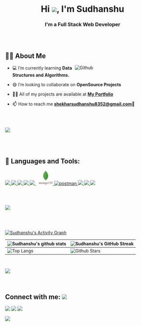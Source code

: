 <h1 align="center">Hi <img src="https://raw.githubusercontent.com/MartinHeinz/MartinHeinz/master/wave.gif" width="30px">, I'm Sudhanshu</h1>
<h3 align="center">I'm a Full Stack Web Developer</h3>
<br/>
<br/>

<!-- <p align="center"><img src="https://media.giphy.com/media/QaMcXSekUWx7aogAUr/giphy.gif" width="30" />&nbsp;Git profile Trophies</p><br>
<img src="https://github-profile-trophy.vercel.app/?username=kaneki-ken260&theme=dracula&no-bg=true" /> -->

## 🙋‍♂️ About Me

<img width="55%" align="right" alt="Github" src="https://raw.githubusercontent.com/onimur/.github/master/.resources/git-header.svg" />


- 💻 I’m currently learning **Data Structures and Algorithms.**

- 😄 I’m looking to collaborate on **OpenSource Projects**

- 👨‍💻 All of my projects are available at **[My Portfolio](https://portfolio-new-tau-nine.vercel.app/)**

- 📫 How to reach me **shekharsudhanshu8352@gmail.com**📩

<!-- - ⚡ Fun fact **I love to watch series and animes.** -->
<br/>
<br/>
<p align="left">
<a href="https://www.youtube.com/watch?v=dQw4w9WgXcQ"><img src="https://user-images.githubusercontent.com/73097560/115834477-dbab4500-a447-11eb-908a-139a6edaec5c.gif"></a>
</p>
<br/>
<br/>

## 🚀 Languages and Tools:

<p align="left"> 
    <!-- <a href="https://www.figma.com/" target="_blank"> <img src="https://img.icons8.com/color/48/000000/figma--v2.png"/> </a>  -->
    <a href="https://developer.mozilla.org/en-US/docs/Web/JavaScript" target="_blank"> <img src="https://img.icons8.com/color/48/000000/javascript.png"/> </a> 
    <a href="https://www.w3.org/html/" target="_blank"> <img src="https://img.icons8.com/color/48/000000/html-5.png"/> </a> 
    <a href="https://www.w3schools.com/css/" target="_blank"> <img src="https://img.icons8.com/color/48/000000/css3.png"/> </a> 
    <a href="https://getbootstrap.com" target="_blank"> <img src="https://img.icons8.com/color/48/000000/bootstrap.png"/> </a> 
    <a style="padding-right:8px;" href="https://nodejs.org" target="_blank"> <img src="https://img.icons8.com/color/48/000000/nodejs.png"/> </a> 
    <a href="https://www.mongodb.com/" target="_blank"> <img src="https://raw.githubusercontent.com/devicons/devicon/master/icons/mongodb/mongodb-original-wordmark.svg" alt="mongodb" width="48" height="48"/> </a> 
    <a href="https://postman.com" target="_blank"> <img src="https://www.vectorlogo.zone/logos/getpostman/getpostman-icon.svg" alt="postman" width="45" height="45"/> </a>   
    <a href="https://git-scm.com/" target="_blank"> <img src="https://img.icons8.com/color/48/000000/git.png"/> </a> 
    <a href="https://www.cplusplus.com/" target="_blank"> <img src="https://img.icons8.com/color/48/000000/c-plus-plus-logo.png"/> </a> 
    <a href="https://www.cplusplus.com/" target="_blank"> <img src="https://img.icons8.com/color/48/000000/c-programming.png"/></a> 
    
</p>
<br/>
<br/>
<p align="left">
<a  href="https://www.youtube.com/watch?v=dQw4w9WgXcQ"><img src="https://user-images.githubusercontent.com/73097560/115834477-dbab4500-a447-11eb-908a-139a6edaec5c.gif"></a>
</p>
<br/>
<br/>



<a href="https://github.com/shekhar8352/github-readme-activity-graph"><img alt="Sudhanshu's Activity Graph" src="https://activity-graph.herokuapp.com/graph?username=shekhar8352&bg_color=0D1117&color=8A87FF&line=8A87FF&point=FFFFFF&hide_border=true" /></a>

| ![Sudhanshu's github stats](https://github-readme-stats.vercel.app/api?username=shekhar8352&show_icons=true&theme=tokyonight) | ![Sudhanshu's GitHub Streak](https://github-readme-streak-stats.herokuapp.com/?user=shekhar8352&theme=tokyonight)                                                                                                         |
| ---------------------------------------------------------------------------------------------------------------------------- | ------------------------------------------------------------------------------------------------------------------------------------------------------------------------------------------------------------------------ |
| ![Top Langs](https://github-readme-stats.vercel.app/api/top-langs/?username=shekhar8352&theme=tokyonight)                  | ![Github Stars](https://github-readme-stats.vercel.app/api?username=shekhar8352&show_icons=true&locale=en&count_private=true&hide_rank=true&custom_title=My%20GitHub%20Stats&disable_animations=true&theme=tokyonight) |

<br/>
<p align="left">
<a  href="https://www.youtube.com/watch?v=dQw4w9WgXcQ"><img src="https://user-images.githubusercontent.com/73097560/115834477-dbab4500-a447-11eb-908a-139a6edaec5c.gif"></a>
</p>
<br/>

## Connect with me: <img src='https://raw.githubusercontent.com/ShahriarShafin/ShahriarShafin/main/Assets/handshake.gif' width="100px">
<p align="left">

<a href = "https://www.linkedin.com/in/sudhanshu-shekhar-631683204/?lipi=urn%3Ali%3Apage%3Ad_flagship3_profile_view_base_contact_details%3B07brUxOhSsarDPUcGFa%2F1Q%3D%3D"><img src="https://img.icons8.com/fluent/48/000000/linkedin.png"/></a>
<a href = "https://twitter.com/Sudhans96022502"><img src="https://img.icons8.com/fluent/48/000000/twitter.png"/></a>
<a href = "https://www.instagram.com/sudhanshu_8352?igsh=dmtuN3ljaXJpYjBh"><img src="https://img.icons8.com/fluent/48/000000/instagram-new.png"/></a>

</p>

<!-- ## ❤ Views and Followers -->
<a href="https://github.com/shekhar8352/github-profile-views-counter">
    <img src="https://komarev.com/ghpvc/?username=kaneki-ken260">
</a>


<!-- <a href="https://github.com/kaneki-ken260?tab=followers"><img src="https://img.shields.io/github/followers/kaneki-ken260?label=Followers&style=social" alt="GitHub Badge"></a>  -->
